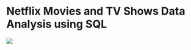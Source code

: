 # Netflix Movies and TV Shows Data Analysis using SQL

![](https://github.com/PuneetSingh14/SQL-Projects/blob/main/logo.png)
